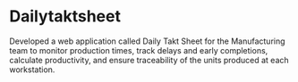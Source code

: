 # Dailytaktsheet
Developed a web application called Daily Takt Sheet for the Manufacturing team to monitor production times, track delays and early completions, calculate productivity, and ensure traceability of the units produced at each workstation.
